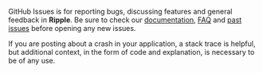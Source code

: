 GitHub Issues is for reporting bugs, discussing features and general feedback in **Ripple**. Be sure to check our [documentation](http://cocoadocs.org/docsets/Ripple), [FAQ](https://github.com/RamonGilabert/Ripple/wiki/FAQ) and [past issues](https://github.com/RamonGilabert/Ripple/issues?state=closed) before opening any new issues.

If you are posting about a crash in your application, a stack trace is helpful, but additional context, in the form of code and explanation, is necessary to be of any use.

